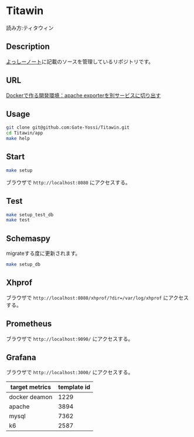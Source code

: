 Titawin
====

読み方:ティタウィン

## Description
[よっしーノート](https://yossi-note.com/)に記載のソースを管理しているリポジトリです。

## URL

[Dockerで作る開発環境：apache exporterを別サービスに切り出す](https://yossi-note.com/fix_apache_health_check_path_to_simple_file/)

## Usage

```bash
git clone git@github.com:Gate-Yossi/Titawin.git
cd Titawin/app
make help
```

## Start

```bash
make setup
```

ブラウザで `http://localhost:8080` にアクセスする。

## Test

```bash
make setup_test_db
make test
```

## Schemaspy

migrateする度に更新されます。

```bash
make setup_db
```

## Xhprof

ブラウザで `http://localhost:8080/xhprof/?dir=/var/log/xhprof` にアクセスする。

## Prometheus

ブラウザで `http://localhost:9090/` にアクセスする。

## Grafana

ブラウザで `http://localhost:3000/` にアクセスする。

| target metrics | template id |
| -- | -- |
| docker deamon | 1229 |
| apache | 3894 |
| mysql | 7362 |
| k6 | 2587 |
